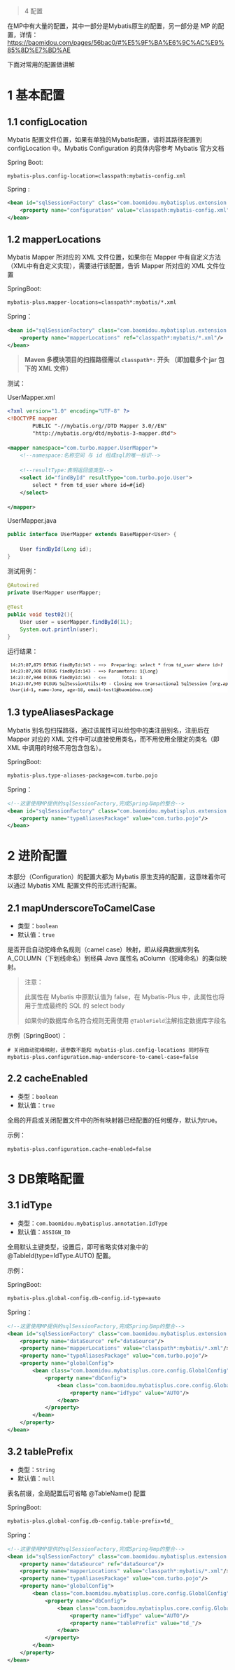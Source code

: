 > 4 配置

在MP中有大量的配置，其中一部分是Mybatis原生的配置，另一部分是 MP 的配置，详情：https://baomidou.com/pages/56bac0/#%E5%9F%BA%E6%9C%AC%E9%85%8D%E7%BD%AE

下面对常用的配置做讲解

# 1 基本配置

## 1.1 configLocation

Mybatis 配置文件位置，如果有单独的Mybatis配置，请将其路径配置到 configLocation 中。Mybatis Configuration 的具体内容参考 Mybatis 官方文档

Spring Boot:

```properties
mybatis-plus.config-location=classpath:mybatis-config.xml
```

Spring :

```xml
<bean id="sqlSessionFactory" class="com.baomidou.mybatisplus.extension.spring.MybatisSqlSessionFactoryBean">
    <property name="configuration" value="classpath:mybatis-config.xml"/><!--非必须-->
</bean>
```



## 1.2 mapperLocations

Mybatis Mapper 所对应的 XML 文件位置，如果你在 Mapper 中有自定义方法（XML中有自定义实现），需要进行该配置，告诉 Mapper 所对应的 XML 文件位置

SpringBoot:

```properties
mybatis-plus.mapper-locations=classpath*:mybatis/*.xml
```

Spring：

```xml
<bean id="sqlSessionFactory" class="com.baomidou.mybatisplus.extension.spring.MybatisSqlSessionFactoryBean">
    <property name="mapperLocations" ref="classpath*:mybatis/*.xml"/>
</bean>
```

> **Maven 多模块项目的扫描路径需以 `classpath*:` 开头 （即加载多个 jar 包下的 XML 文件）**

测试：

UserMapper.xml

```xml
<?xml version="1.0" encoding="UTF-8" ?>
<!DOCTYPE mapper
        PUBLIC "-//mybatis.org//DTD Mapper 3.0//EN"
        "http://mybatis.org/dtd/mybatis-3-mapper.dtd">

<mapper namespace="com.turbo.mapper.UserMapper">
    <!--namespace:名称空间 与 id 组成sql的唯一标识-->

    <!--resultType:表明返回值类型-->
    <select id="findById" resultType="com.turbo.pojo.User">
        select * from td_user where id=#{id}
    </select>

</mapper>
```

UserMapper.java

```java
public interface UserMapper extends BaseMapper<User> {

    User findById(Long id);
}
```

测试用例：

```java
@Autowired
private UserMapper userMapper;

@Test
public void test02(){
    User user = userMapper.findById(1L);
    System.out.println(user);
}
```

运行结果：

![image-20220614142328866](assest/image-20220614142328866.png)

## 1.3 typeAliasesPackage

Mybatis 别名包扫描路径，通过该属性可以给包中的类注册别名，注册后在 Mapper 对应的 XML 文件中可以直接使用类名，而不用使用全限定的类名（即 XML 中调用的时候不用包含包名）。

SpringBoot:

```properties
mybatis-plus.type-aliases-package=com.turbo.pojo
```

Spring：

```xml
<!--这里使用MP提供的sqlSessionFactory,完成Spring与mp的整合-->
<bean id="sqlSessionFactory" class="com.baomidou.mybatisplus.extension.spring.MybatisSqlSessionFactoryBean">
    <property name="typeAliasesPackage" value="com.turbo.pojo"/>
</bean>
```



# 2 进阶配置

本部分（Configuration）的配置大都为 Mybatis 原生支持的配置，这意味着你可以通过 Mybatis XML 配置文件的形式进行配置。

## 2.1 mapUnderscoreToCamelCase

- 类型：`boolean`
- 默认值：`true`

是否开启自动驼峰命名规则（camel case）映射，即从经典数据库列名 A_COLUMN（下划线命名）到经典 Java 属性名 aColumn（驼峰命名）的类似映射。

> 注意：
>
> 此属性在 Mybatis 中原默认值为 false，在 Mybatis-Plus 中，此属性也将用于生成最终的 SQL 的 select body
>
> 如果你的数据库命名符合规则无需使用 `@TableField`注解指定数据库字段名

示例（SpringBoot）：

```properties
# 关闭自动驼峰映射，该参数不能和 mybatis-plus.config-locations 同时存在
mybatis-plus.configuration.map-underscore-to-camel-case=false
```



## 2.2 cacheEnabled

- 类型：`boolean`
- 默认值：`true`

全局的开启或关闭配置文件中的所有映射器已经配置的任何缓存，默认为true。

示例：

```properties
mybatis-plus.configuration.cache-enabled=false
```



# 3 DB策略配置

## 3.1 idType

- 类型：`com.baomidou.mybatisplus.annotation.IdType`
- 默认值：`ASSIGN_ID`

全局默认主键类型，设置后，即可省略实体对象中的 @TableId(type=IdType.AUTO) 配置。

示例：

SpringBoot:

```properties
mybatis-plus.global-config.db-config.id-type=auto
```

Spring：

```xml
<!--这里使用MP提供的sqlSessionFactory,完成Spring与mp的整合-->
<bean id="sqlSessionFactory" class="com.baomidou.mybatisplus.extension.spring.MybatisSqlSessionFactoryBean">
    <property name="dataSource" ref="dataSource"/>
    <property name="mapperLocations" value="classpath*:mybatis/*.xml"/>
    <property name="typeAliasesPackage" value="com.turbo.pojo"/>
    <property name="globalConfig">
        <bean class="com.baomidou.mybatisplus.core.config.GlobalConfig">
            <property name="dbConfig">
                <bean class="com.baomidou.mybatisplus.core.config.GlobalConfig$DbConfig">
                    <property name="idType" value="AUTO"/>
                </bean>
            </property>
        </bean>
    </property>
</bean>
```

## 3.2 tablePrefix

- 类型：`String`
- 默认值：`null`

表名前缀，全局配置后可省略 @TableName() 配置

SpringBoot:

```properties
mybatis-plus.global-config.db-config.table-prefix=td_
```

Spring：

```xml
<!--这里使用MP提供的sqlSessionFactory,完成Spring与mp的整合-->
<bean id="sqlSessionFactory" class="com.baomidou.mybatisplus.extension.spring.MybatisSqlSessionFactoryBean">
    <property name="dataSource" ref="dataSource"/>
    <property name="mapperLocations" value="classpath*:mybatis/*.xml"/>
    <property name="typeAliasesPackage" value="com.turbo.pojo"/>
    <property name="globalConfig">
        <bean class="com.baomidou.mybatisplus.core.config.GlobalConfig">
            <property name="dbConfig">
                <bean class="com.baomidou.mybatisplus.core.config.GlobalConfig$DbConfig">
                    <property name="idType" value="AUTO"/>
                    <property name="tablePrefix" value="td_"/>
                </bean>
            </property>
        </bean>
    </property>
</bean>
```